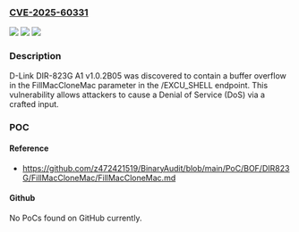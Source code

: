 ### [CVE-2025-60331](https://cve.mitre.org/cgi-bin/cvename.cgi?name=CVE-2025-60331)
![](https://img.shields.io/static/v1?label=Product&message=n%2Fa&color=blue)
![](https://img.shields.io/static/v1?label=Version&message=n%2Fa%20&color=brightgreen)
![](https://img.shields.io/static/v1?label=Vulnerability&message=n%2Fa&color=brightgreen)

### Description

D-Link DIR-823G A1 v1.0.2B05 was discovered to contain a buffer overflow in the FillMacCloneMac parameter in the /EXCU_SHELL endpoint. This vulnerability allows attackers to cause a Denial of Service (DoS) via a crafted input.

### POC

#### Reference
- https://github.com/z472421519/BinaryAudit/blob/main/PoC/BOF/DIR823G/FillMacCloneMac/FillMacCloneMac.md

#### Github
No PoCs found on GitHub currently.


